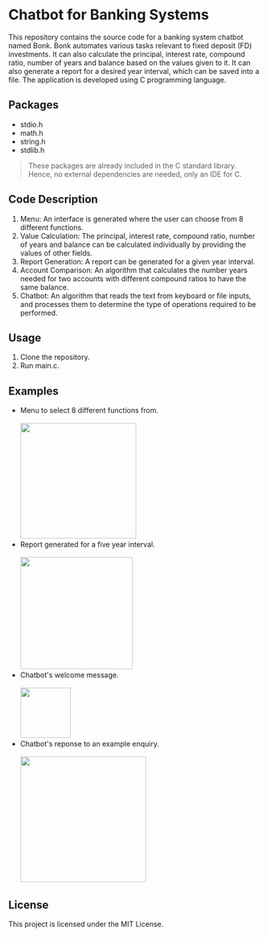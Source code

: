 # Chatbot for Banking Systems
This repository contains the source code for a banking system chatbot named Bonk. Bonk automates various tasks relevant to fixed deposit (FD) investments. It can also calculate the principal, interest rate, compound ratio, number of years and balance based on the values given to it. It can also generate a report for a desired year interval, which can be saved into a file. The application is developed using C programming language.
## Packages
- stdio.h
- math.h
- string.h
- stdlib.h
> These packages are already included in the C standard library. Hence, no external dependencies are needed, only an IDE for C.
## Code Description
1. Menu: An interface is generated where the user can choose from 8 different functions.
2. Value Calculation: The principal, interest rate, compound ratio, number of years and balance can be calculated individually by providing the values of other fields.
3. Report Generation: A report can be generated for a given year interval.
4. Account Comparison: An algorithm that calculates the number years needed for two accounts with different compound ratios to have the same balance.
5. Chatbot: An algorithm that reads the text from keyboard or file inputs, and processes them to determine the type of operations required to be performed.
## Usage
1. Clone the repository.
2. Run main.c.
## Examples
- Menu to select 8 different functions from.
<br><br><img src="https://github.com/julianganjs/banking-system-chatbot/assets/127673790/e0cc7fc2-255d-42ad-b6b4-2d9fd8f0bfa1" height="230"><br>
- Report generated for a five year interval.
<br><br><img src="https://github.com/julianganjs/banking-system-chatbot/assets/127673790/4287d254-0043-4550-a2d4-e82ed884e8c3" height="223"><br>
- Chatbot's welcome message.
<br><br><img src="https://github.com/julianganjs/banking-system-chatbot/assets/127673790/4929dbd0-7e38-4d48-a4eb-565b0330257d" height="100"><br>
- Chatbot's reponse to an example enquiry.
<br><br><img src="https://github.com/julianganjs/banking-system-chatbot/assets/127673790/5fd90b04-5761-4422-bf1e-32fa76bc9cc9" height="250"><br>
## License
This project is licensed under the MIT License.
